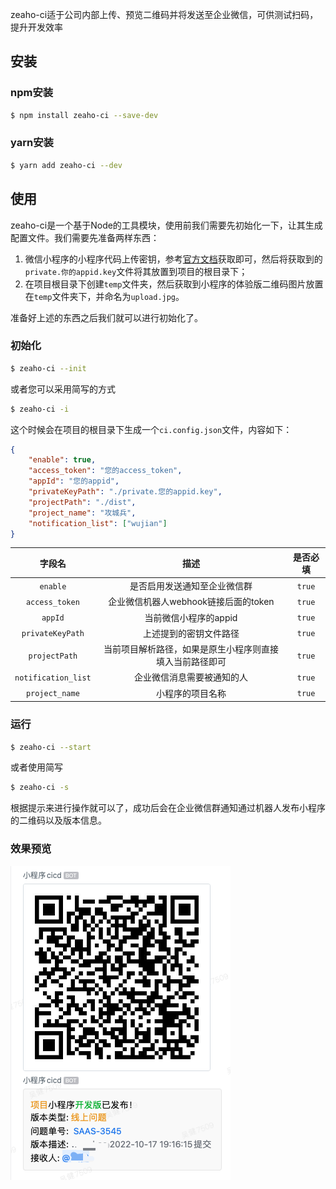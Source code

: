 zeaho-ci适于公司内部上传、预览二维码并将发送至企业微信，可供测试扫码，提升开发效率

## 安装

### npm安装

```bash
$ npm install zeaho-ci --save-dev
```

### yarn安装

```bash
$ yarn add zeaho-ci --dev
```

## 使用

zeaho-ci是一个基于Node的工具模块，使用前我们需要先初始化一下，让其生成配置文件。我们需要先准备两样东西：

1. 微信小程序的小程序代码上传密钥，参考[官方文档](https://developers.weixin.qq.com/miniprogram/dev/devtools/ci.html#%E5%AF%86%E9%92%A5%E5%8F%8A-IP-%E7%99%BD%E5%90%8D%E5%8D%95%E9%85%8D%E7%BD%AE)获取即可，然后将获取到的`private.你的appid.key`文件将其放置到项目的根目录下；
2. 在项目根目录下创建`temp`文件夹，然后获取到小程序的体验版二维码图片放置在`temp`文件夹下，并命名为`upload.jpg`。

准备好上述的东西之后我们就可以进行初始化了。

### 初始化

```bash
$ zeaho-ci --init
```

或者您可以采用简写的方式

```bash
$ zeaho-ci -i
```

这个时候会在项目的根目录下生成一个`ci.config.json`文件，内容如下：

```json
{
    "enable": true,
    "access_token": "您的access_token",
    "appId": "您的appid",
    "privateKeyPath": "./private.您的appid.key",
    "projectPath": "./dist",
    "project_name": "攻城兵",
    "notification_list": ["wujian"]
}
```

|       字段名        |                           描述                           | 是否必填 |
| :-----------------: | :------------------------------------------------------: | :------: |
|      `enable`       |               是否启用发送通知至企业微信群               |  `true`  |
|   `access_token`    |           企业微信机器人webhook链接后面的token           |  `true`  |
|       `appId`       |                  当前微信小程序的appid                   |  `true`  |
|  `privateKeyPath`   |                  上述提到的密钥文件路径                  |  `true`  |
|    `projectPath`    | 当前项目解析路径，如果是原生小程序则直接填入当前路径即可 |  `true`  |
| `notification_list` |                企业微信消息需要被通知的人                |  `true`  |
|   `project_name`    |                     小程序的项目名称                     |  `true`  |

### 运行

```bash
$ zeaho-ci --start
```

或者使用简写

```bash
$ zeaho-ci -s
```

根据提示来进行操作就可以了，成功后会在企业微信群通知通过机器人发布小程序的二维码以及版本信息。

### 效果预览
![效果图](https://raw.githubusercontent.com/Indexsarrol/image/master/blogs/zeaho-ci-preview.png)
